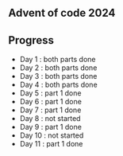 ## Advent of code 2024

## Progress
- Day 1 : both parts done
- Day 2 : both parts done 
- Day 3 : both parts done 
- Day 4 : both parts done
- Day 5 : part 1 done 
- Day 6 : part 1 done 
- Day 7 : part 1 done
- Day 8 : not started
- Day 9 : part 1 done
- Day 10 : not started
- Day 11 : part 1 done
